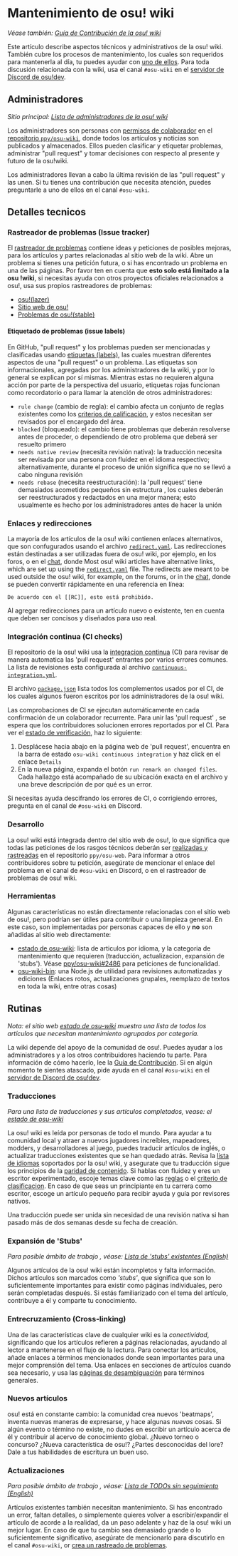 # Mantenimiento de osu! wiki

*Véase también: [Guía de Contribución de la osu! wiki](/wiki/osu!_wiki/Contribution_guide)*

Este artículo describe aspectos técnicos y administrativos de la osu! wiki. También cubre los procesos de mantenimiento, los cuales son requeridos para mantenerla al día, tu puedes ayudar con [uno de ellos](#rutinas). Para toda discusión relacionada con la wiki, usa el canal `#osu-wiki` en el [servidor de Discord de osu!dev](/wiki/Community/osu!dev_Discord_server).

## Administradores

*Sitio principal: [Lista de administradores de la osu! wiki](/wiki/osu!_wiki/Maintenance/List_of_maintainers)*

Los administradores son personas con [permisos de colaborador](https://docs.github.com/en/account-and-profile/setting-up-and-managing-your-github-user-account/managing-user-account-settings/permission-levels-for-a-user-account-repository#collaborator-access-for-a-repository-owned-by-a-user-account) en el [repositorio `ppy/osu-wiki`](https://github.com/ppy/osu-wiki/), donde todos los artículos y noticias son publicados y almacenados. Ellos pueden clasificar y etiquetar problemas, administrar "pull request" y tomar decisiones con respecto al presente y futuro de la osu!wiki.

Los administradores llevan a cabo la última revisión de las "pull request" y las unen. Si tu tienes una contribución que necesita atención, puedes preguntarle a uno de ellos en el canal `#osu-wiki`.

## Detalles tecnicos

### Rastreador de problemas (Issue tracker)

El [rastreador de problemas](https://github.com/ppy/osu-wiki/issues) contiene ideas y peticiones de posibles mejoras, para los artículos y partes relacionadas al sitio web de la wiki. Abre un problema si tienes una petición futura, o si has encontrado un problema en una de las páginas. Por favor ten en cuenta que **esto solo está limitado a la osu !wiki**, si necesitas ayuda con otros proyectos oficiales relacionados a osu!, usa sus propios rastreadores de problemas:

- [osu!(lazer)](https://github.com/ppy/osu)
- [Sitio web de osu!](https://github.com/ppy/osu-web/)
- [Problemas de osu!(stable)](https://github.com/ppy/osu-stable-issues)

#### Etiquetado de problemas (issue labels)

En GitHub, "pull request" y los problemas pueden ser mencionadas y clasificadas usando [etiquetas (labels)](https://github.com/ppy/osu-wiki/labels), las cuales muestran diferentes aspectos de una "pull request" o un problema. Las etiquetas son informacionales, agregadas por los administradores de la wiki, y por lo general se explican por sí mismas. Mientras estas no requieren alguna acción por parte de la perspectiva del usuario, etiquetas rojas funcionan como recordatorio o para llamar la atención de otros administradores:

- `rule change` (cambio de regla): el cambio afecta un conjunto de reglas existentes como los [criterios de calificación](/wiki/Ranking_Criteria), y estos necesitan ser revisados por el encargado del área.
- `blocked` (bloqueado): el cambio tiene problemas que deberán resolverse antes de proceder, o dependiendo de otro problema que deberá ser resuelto primero
- `needs native review` (necesita revisión nativa): la traducción necesita ser revisada por una persona con fluidez en el idioma respectivo; alternativamente, durante el proceso de unión significa que no se llevó a cabo ninguna revisión
- `needs rebase` (necesita reestructuración): la 'pull request' tiene demasiados acometidos pequeños sin estructura , los cuales deberán ser reestructurados y redactados en una mejor manera; esto usualmente es hecho por los administradores antes de hacer la unión

### Enlaces y redirecciones

La mayoría de los artículos de la osu! wiki contienen enlaces alternativos, que son confugurados usando el archivo [`redirect.yaml`](https://github.com/ppy/osu-wiki/blob/master/wiki/redirect.yaml). Las redirecciones están destinadas a ser utilizadas fuera de osu! wiki, por ejemplo, en los foros, o en el [chat](/wiki/Client/Interface/Chat_console), donde 
Most osu! wiki articles have alternative links, which are set up using the [`redirect.yaml`](https://github.com/ppy/osu-wiki/blob/master/wiki/redirect.yaml) file. The redirects are meant to be used outside the osu! wiki, for example, on the forums, or in the [chat](/wiki/Client/Interface/Chat_console), donde se pueden convertir rápidamente en una referencia en línea: 

```
De acuerdo con el [[RC]], esto está prohibido.
```

Al agregar redirecciones para un artículo nuevo o existente, ten en cuenta que deben ser concisos y diseñados para uso real.

### Integración continua (CI checks)

El repositorio de la osu! wiki usa la [integracion continua](https://docs.github.com/en/actions/guides/about-continuous-integration) (CI) para revisar de manera automatica las 'pull request' entrantes por varios errores comunes. La lista de revisiones esta configurada al archivo [`continuous-integration.yml`](https://github.com/ppy/osu-wiki/blob/master/.github/workflows/continuous-integration.yml).

El archivo [`package.json`](https://github.com/ppy/osu-wiki/blob/master/package.json) lista todos los complementos usados por el CI, de los cuales algunos fueron escritos por los administradores de la osu! wiki.

Las comprobaciones de CI se ejecutan automáticamente en cada confirmación de un colaborador recurrente. Para unir las 'pull request' , se espera que los contribuidores solucionen errores reportados por el CI. Para ver el [estado de verificación](img/ci-status.png), haz lo siguiente:

1. Desplácese hacia abajo en la página web de 'pull request', encuentra en la barra de estado `osu-wiki continuous integration` y haz click en el enlace `Details`
2. En la nueva página, expanda el botón `run remark on changed files`. Cada hallazgo está acompañado de su ubicación exacta en el archivo y una breve descripción de por qué es un error.

Si necesitas ayuda descifrando los errores de CI, o corrigiendo errores, pregunta en el canal de `#osu-wiki` en Discord.

### Desarrollo

La osu! wiki está integrada dentro del sitio web de osu!, lo que significa que todas las peticiones de los rasgos técnicos deberán ser [realizadas y rastreadas](https://github.com/ppy/osu-web/issues?q=is%3Aissue+is%3Aopen+sort%3Aupdated-desc+label%3Aarea%3Awiki) en el repositorio `ppy/osu-web`. Para informar a otros contribuidores sobre tu petición, asegúrate de mencionar el enlace del problema en el canal de `#osu-wiki` en Discord, o en el rastreador de problemas de osu! wiki.

### Herramientas

Algunas características no están directamente relacionadas con el sitio web de osu!, pero podrían ser útiles para contribuir o una limpieza general.
En este caso, son implementadas por personas capaces de ello y **no** son añadidas al sitio web directamente:

- [estado de osu-wiki](https://osu.wiki/status/es): lista de articulos por idioma, y la categoria de mantenimiento que requieren (traducción, actualizacion, expansión de 'stubs'). Véase [ppy/osu-wiki#2486](https://github.com/ppy/osu-wiki/issues/2486) para peticiones de funcionalidad.
- [osu-wiki-bin](https://github.com/cl8n/osu-wiki-bin): una Node.js de utilidad para revisiones automatizadas y ediciones (Enlaces rotos, actualizaciones grupales, reemplazo de textos en toda la wiki, entre otras cosas)

## Rutinas

*Nota: el sitio web [estado de osu-wiki](https://osu.wiki/status/es) muestra una lista de todos los artículos que necesitan mantenimiento agrupados por categoría.*

La wiki depende del apoyo de la comunidad de osu!. Puedes ayudar a los administradores y a los otros contribuidores haciendo tu parte. Para información de cómo hacerlo, lee la [Guía de Contribución](/wiki/osu!_wiki/Contribution_guide). Si en algún momento te sientes atascado, pide ayuda en el canal `#osu-wiki` en el [servidor de Discord de osu!dev](/wiki/Community/osu!dev_Discord_server).

### Traducciones

<!-- NOTA: Los enlaces de GitHub son intencionales aquí, porque exponen muchos artículos de una categoría a la vez -->

*Para una lista de traducciones y sus artículos completados, vease: el [estado de osu-wiki](https://osu.wiki/status/es)*

La osu! wiki es leída por personas de todo el mundo. Para ayudar a tu comunidad local y atraer a nuevos jugadores increíbles, mapeadores, modders, y desarrolladores al juego, puedes traducir artículos de inglés, o actualizar traducciones existentes que se han quedado atrás. Revisa la [lista de idiomas](/wiki/Article_styling_criteria/Formatting#locales) soportados por la osu! wiki, y asegurate que tu traducción sigue los principios de la [paridad de contenido](/wiki/Article_styling_criteria/Writing#content-parity). Si hablas con fluidez y eres un escritor experimentado, escoje temas clave como las [reglas](https://github.com/ppy/osu-wiki/tree/master/wiki/Rules) o el [criterio de clasificacion](https://github.com/ppy/osu-wiki/tree/master/wiki/Ranking_Criteria). En caso de que seas un principiante en tu carrera como escritor, escoge un artículo pequeño para recibir ayuda y guía por revisores nativos.

Una traducción puede ser unida sin necesidad de una revisión nativa si han pasado más de dos semanas desde su fecha de creación.

### Expansión de 'Stubs'

*Para posible ámbito de trabajo , véase: [Lista de 'stubs' existentes (English)](https://github.com/search?q=stub%3A+true+repo%3Appy%2Fosu-wiki+filename%3Aen.md)*

Algunos artículos de la osu! wiki están incompletos y falta información. Dichos artículos son marcados como *'stubs'*, que significa que son lo suficientemente importantes para existir como páginas individuales, pero serán completadas después. Si estás familiarizado con el tema del artículo, contribuye a él y comparte tu conocimiento.

### Entrecruzamiento (Cross-linking)

Una de las características clave de cualquier wiki es la *conectividad*, significando que los artículos refieren a páginas relacionadas, ayudando al lector a mantenerse en el flujo de la lectura. Para conectar los artículos, añade enlaces a términos mencionados donde sean importantes para una mejor comprensión del tema. Usa enlaces en secciones de artículos cuando sea necesario, y usa las [páginas de desambiguación](/wiki/Article_styling_criteria/Formatting#artículos-de-desambiguación) para términos generales.

### Nuevos artículos

osu! está en constante cambio: la comunidad crea nuevos 'beatmaps', inventa nuevas maneras de expresarse, y hace algunas *nuevas* cosas. Si algún evento o término no existe, no dudes en escribir un artículo acerca de él y contribuir al acervo de conocimiento global. ¿Nuevo torneo o concurso? ¿Nueva característica de osu!? ¿Partes desconocidas del lore? Dale a tus habilidades de escritura un buen uso.

### Actualizaciones

*Para posible ámbito de trabajo , véase: [Lista de TODOs sin seguimiento (English)](https://github.com/search?q=TODO+repo%3Appy%2Fosu-wiki+filename%3Aen.md)*

Artículos existentes también necesitan mantenimiento. Si has encontrado un error, faltan detalles, o simplemente quieres volver a escribir/expandir el artículo de acorde a la realidad, da un paso adelante y haz de la osu! wiki un mejor lugar. En caso de que tu cambio sea demasiado grande o lo suficientemente significativo, asegúrate de mencionarlo para discutirlo en el canal `#osu-wiki`, or [crea un rastreado de problemas](https://github.com/ppy/osu-wiki/issues/new).
